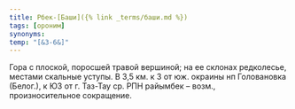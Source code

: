 ```yaml
---
title: Рбек-[Баши]({% link _terms/баши.md %})
tags: [ороним]
synonyms:
temp: "[&З-6&]"
---
```


Гора с плоской, поросшей травой вершиной; на ее склонах редколесье, местами
скальные уступы. В 3,5 км. к З от юж. окраины нп Головановка (Белог.), к ЮЗ от
г. Таз-Тау ср. РПН райымбек –  возм., произносительное сокращение.
